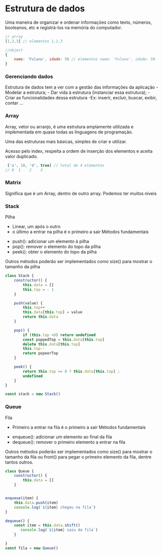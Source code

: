 # Estrutura de dados

Uma maneira de organizar e ordenar informações como texto, números, booleanos, etc e registrá-los na memória do computador.

````js
// array 
[1,2,3] // elementos 1,2,3

//object 
{
    name: 'Fulano', idade: 50 // elementos name: 'Fulano', idade: 50
}
````  

### Gerenciando dados

Estrutura de dados tem a ver com a gestão das informações da aplicação
    - Modelar a estrutura;
    - Dar vida à estrutura (instanciar essa estrutura);
    - Criar as funcionalidades dessa estrutura
        -Ex: inserir, excluir, buscar, exibir, contar ...

### Array 

Array, vetor ou arranjo, é uma estrutura amplamente utilizada e implementada em quase todas as linguagens de programação.

Uma das estruturas mais básicas, simples de criar e utilizar.

Acesso pelo index, respeita a ordem de inserção dos elementos e aceita valor duplicado.


````js
 ['a', 10, 'd', true] // total de 4 elementos
// 0  1    2    3
````


### Matrix
Significa que é um Array, dentro de outro array. Podemos ter muitos níveis


### Stack
Pilha
 - Linear, um após o outro
 - o último a entrar na pilha é o primeiro a sair
Métodos fundamentais
* push(): adicionar um elemento à pilha
* pop(): remover o elemento do topo da pilha
* peek(): obter o elemento do topo da pilha

Outros métodos poderão ser implementados como size() para mostrar o tamanho da pilha

````js
class Stack {
    constructor() {
        this.data = []
        this.top = - 1
    }

    push(value) {
        this.top++
        this.data[this.top] = value
        return this.data
    }

    pop() {
        if (this.top <0) return undefined
        const poppedTop = this.data[this.top]
        delete this.data[this.top]
        this.top--
        return popeerTop
    }

    peek() {
        return this.top >= 0 ? this.data[this.top] : 
        undefined
    }
}

const stack = new Stack()
````

### Queue
Fila
- Primeiro a entrar na fila é o primeiro a sair
Métodos fundamentais
* enqueue(): adicionar um elemento ao final da fila
* dequeue(): remover o primeiro elemento a entrar na fila

Outros métodos poderão ser implementados como size() para mostrar o tamanho da fila ou front() para pegar o primeiro elemento da fila, dentre tantos outros.


````js
class Queue {
    constructor() {
        this.data = []
    }


enqueue(item) {
    this.data.push(item)
    console.log(`${item} chegou na fila`)
}

dequeue() {
    const item = this.data.shift()
       console.log(`${item} saiu da fila`)
    }

}
const fila = new Queue()
````